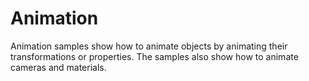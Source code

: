 ﻿# Animation

Animation samples show how to animate objects by animating their transformations or properties. The samples also show how to animate cameras and materials.